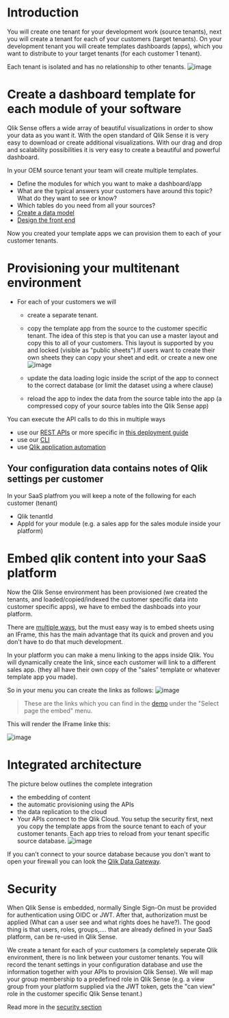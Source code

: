 # Introduction

You will create one tenant for your development work (source tenants), next you will create a tenant for each of your customers (target tenants). On your development tenant you will create templates dashboards (apps), which you want to distribute to your target tenants (for each customer 1 tenant).

Each tenant is isolated and has no relationship to other tenants. 
![image](https://user-images.githubusercontent.com/12411165/236406238-e6bc5f15-5d44-4bc8-9f66-5a5881f44425.png)


# Create a dashboard template for each module of your software
Qlik Sense offers a wide array of beautiful visualizations in order to show your data as you want it. With the open standard of Qlik Sense it is very easy to download or create additional visualizations. 
With our drag and drop and scalability possibilities it is very easy to create a beautiful and powerful dashboard.

In your OEM source tenant your team will create multiple templates.
* Define the modules for which you want to make a dashboard/app
* What are the typical answers your customers have around this topic? What do they want to see or know?
* Which tables do you need from all your sources?
* [Create a data model](https://learning.qlik.com/pluginfile.php/99033/mod_resource/content/9/Load_Data/Load_Data.html)
* [Design the front end](https://youtu.be/u54qqmRQ16w?t=61)

Now you created your template apps we can provision them to each of your customer tenants.

# Provisioning your multitenant environment
* For each of your customers we will 
  * create a separate tenant. 
  * copy the template app from the source to the customer specific tenant. The idea of this step is that you can use a master layout and copy this to all of your customers. This layout is supported by you and locked (visible as "public sheets").If users want to create their own sheets they can copy your sheet and edit. or create a new one ![image](https://user-images.githubusercontent.com/12411165/236413583-a8832390-b82d-40a5-b08e-9e556dc45b78.png)

  * update the data loading logic inside the script of the app to connect to the correct database (or limit the dataset using a where clause)
  * reload the app to index the data from the source table into the app (a compressed copy of your source tables into the Qlik Sense app)

You can execute the API calls to do this in multiple ways
* use our [REST APIs](https://integration.qlik.com/?selection=iMxYBXhjSijBw9Rp4) or more specific in [this deployment guide](https://qlik.dev/manage/platform-operations/overview)
* use our [CLI](https://qlik.dev/toolkits/qlik-cli)
* use [Qlik application automation](https://integration.qlik.com/?selection=EeA3BBpZzZfGGPnQs)

## Your configuration data contains notes of Qlik settings per customer
In your SaaS platfrom you will keep a note of the following for each customer (tenant)
* Qlik tenantId
* AppId for your module (e.g. a sales app for the sales module inside your platform)

# Embed qlik content into your SaaS platform
Now the Qlik Sense environment has been provisioned (we created the tenants, and loaded/copied/indexed the customer specific data into customer specific apps), we have to embed the dashboads into your platform. 

There are [multiple ways](https://integration.qlik.com/?selection=qxT68oNhfBA8Nxz35), but the must easy way is to embed sheets using an IFrame, this has the main advantage that its quick and proven and you don't have to do that much development. 

In your platform you can make a menu linking to the apps inside Qlik. You will dynamically create the link, since each customer will link to a different sales app. (they all have their own copy of the "sales" template or whatever template app you made).

So in your menu you can create the links as follows:
![image](https://user-images.githubusercontent.com/12411165/236432587-ab1d2a41-a5c0-428f-9586-8a50a35a8f4e.png)
>These are the links which you can find in the [demo](https://integrationdemo2.qlik.com/) under the "Select page the embed" menu.

This will render the IFrame linke this:

![image](https://user-images.githubusercontent.com/12411165/236431992-4db8b92a-075e-486a-baed-eed363a3062a.png)

# Integrated architecture

The picture below outlines the complete integration

- the embedding of content
- the automatic provisioning using the APIs
- the data replication to the cloud
- Your APIs connect to the Qlik Cloud. You setup the security first, next you copy the template apps from the source tenant to each of your customer tenants. Each app tries to reload from your tenant specific source database. 
![image](https://user-images.githubusercontent.com/12411165/236435583-e13bb7ba-63ab-41ea-86d4-37900b3fb7f9.png)

If you can't connect to your source database because you don't want to open your firewall you can look the [Qlik Data Gateway](https://integration.qlik.com/?selection=6tnPFkfYjncwiQ4Ea).

# Security

When Qlik Sense is embedded, normally Single Sign-On must be provided for authentication using OIDC or JWT. After that, authorization must be applied (What can a user see and what rights does he have?). The good thing is that users, roles, groups,…. that are already defined in your SaaS platform, can be re-used in Qlik Sense.

We create a tenant for each of your customers (a completely seperate Qlik environment, there is no link between your customer tenants. You will record the tenant settings in your configuration database and use the information together with your APIs to provision Qlik Sense).
We will map your group membership to a predefined role in Qlik Sense (e.g. a view group from your platform supplied via the JWT token, gets the "can view" role in the customer specific Qlik Sense tenant.)

Read more in the [security section](https://integration.qlik.com/?selection=igvu7dEBSy5D2Mti3)





